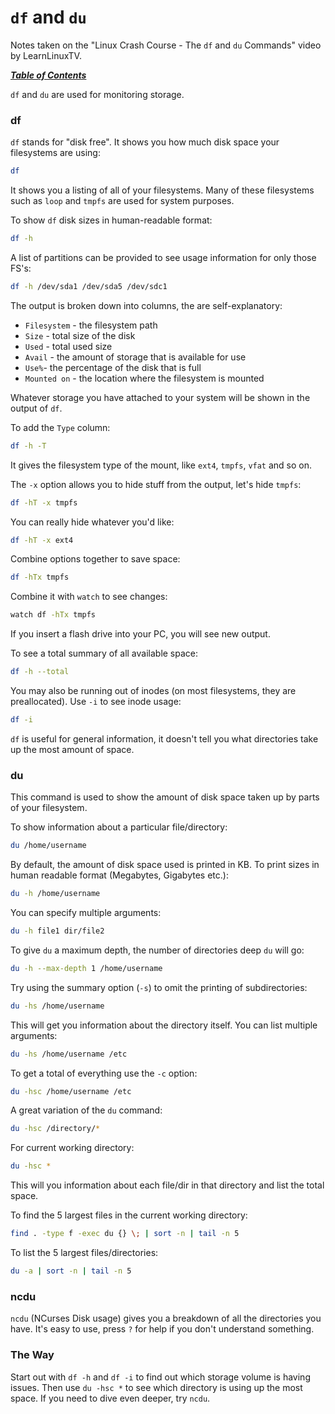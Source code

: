 # `df` and `du`

Notes taken on the "Linux Crash Course - The `df` and `du` Commands" video by
LearnLinuxTV.

[***Table of Contents***](/README.md)

`df` and `du` are used for monitoring storage.

### df

`df` stands for "disk free". It shows you how much disk space your filesystems
are using:

```bash
df
```

It shows you a listing of all of your filesystems. Many of these filesystems
such as `loop` and `tmpfs` are used for system purposes.

To show `df` disk sizes in human-readable format:

```bash
df -h
```

A list of partitions can be provided to see usage information for only those
FS's:

```bash
df -h /dev/sda1 /dev/sda5 /dev/sdc1
```

The output is broken down into columns, the are self-explanatory:
- `Filesystem` - the filesystem path
- `Size` - total size of the disk
- `Used` - total used size
- `Avail` - the amount of storage that is available for use
- `Use%`- the percentage of the disk that is full
- `Mounted on` - the location where the filesystem is mounted

Whatever storage you have attached to your system will be shown in the output 
of `df`. 

To add the `Type` column:

```bash
df -h -T
```

It gives the filesystem type of the mount, like `ext4`, `tmpfs`, `vfat` and so
on.

The `-x` option allows you to hide stuff from the output, let's hide `tmpfs`:
    
```bash
df -hT -x tmpfs
```

You can really hide whatever you'd like:

```bash
df -hT -x ext4
```

Combine options together to save space:

```bash
df -hTx tmpfs
```

Combine it with `watch` to see changes:

```bash
watch df -hTx tmpfs
```

If you insert a flash drive into your PC, you will see new output.

To see a total summary of all available space:

```bash
df -h --total
```

You may also be running out of inodes (on most filesystems, they are
preallocated). Use `-i` to see inode usage:

```bash
df -i
```

`df` is useful for general information, it doesn't tell you what directories
take up the most amount of space.

### du

This command is used to show the amount of disk space taken up by parts of your
filesystem.

To show information about a particular file/directory:

```bash
du /home/username
```

By default, the amount of disk space used is printed in KB. To print sizes in
human readable format (Megabytes, Gigabytes etc.):

```bash
du -h /home/username
```

You can specify multiple arguments:

```bash
du -h file1 dir/file2
```

To give `du` a maximum depth, the number of directories deep `du` will go:

```bash
du -h --max-depth 1 /home/username
```

Try using the summary option (`-s`) to omit the printing of subdirectories:

```bash
du -hs /home/username
```

This will get you information about the directory itself. You can list multiple
arguments:

```bash
du -hs /home/username /etc
```
    
To get a total of everything use the `-c` option:

```bash
du -hsc /home/username /etc
```
    
A great variation of the `du` command:

```bash
du -hsc /directory/*
```

For current working directory:

```bash
du -hsc *
```

This will you information about each file/dir in that directory and list the 
total space.

To find the 5 largest files in the current working directory:

```bash
find . -type f -exec du {} \; | sort -n | tail -n 5
```

To list the 5 largest files/directories:

```bash
du -a | sort -n | tail -n 5
```

### ncdu

`ncdu` (NCurses Disk usage) gives you a breakdown of all the directories you
have. It's easy to use, press `?` for help if you don't understand something.

### The Way

Start out with `df -h` and `df -i` to find out which storage volume is having
issues. Then use `du -hsc *` to see which directory is using up the most space.
If you need to dive even deeper, try `ncdu`.
